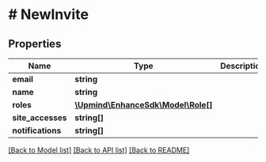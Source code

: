 # # NewInvite

## Properties

Name | Type | Description | Notes
------------ | ------------- | ------------- | -------------
**email** | **string** |  |
**name** | **string** |  |
**roles** | [**\Upmind\EnhanceSdk\Model\Role[]**](Role.md) |  |
**site_accesses** | **string[]** |  | [optional]
**notifications** | **string[]** |  | [optional]

[[Back to Model list]](../../README.md#models) [[Back to API list]](../../README.md#endpoints) [[Back to README]](../../README.md)
